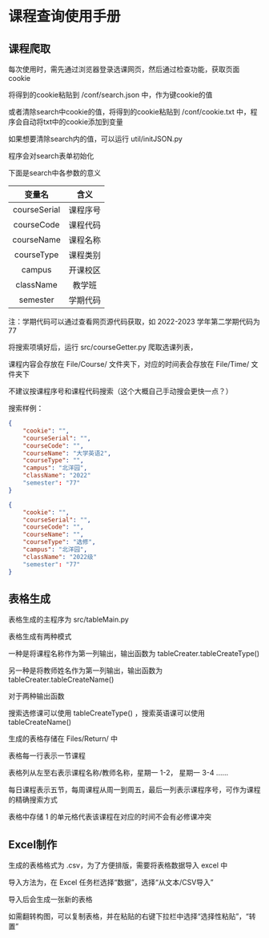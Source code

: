 # 课程查询使用手册



## 课程爬取

每次使用时，需先通过浏览器登录选课网页，然后通过检查功能，获取页面cookie

将得到的cookie粘贴到 /conf/search.json 中，作为键cookie的值

或者清除search中cookie的值，将得到的cookie粘贴到 /conf/cookie.txt 中，程序会自动将txt中的cookie添加到变量

如果想要清除search内的值，可以运行 util/initJSON.py

程序会对search表单初始化

下面是search中各参数的意义

|    变量名    |   含义   |
| :----------: | :------: |
| courseSerial | 课程序号 |
|  courseCode  | 课程代码 |
|  courseName  | 课程名称 |
|  courseType  | 课程类别 |
|    campus    | 开课校区 |
|  className  |  教学班  |
|   semester   | 学期代码 |

注：学期代码可以通过查看网页源代码获取，如 2022-2023 学年第二学期代码为 77

将搜索项填好后，运行 src/courseGetter.py 爬取选课列表，

课程内容会存放在 File/Course/ 文件夹下，对应的时间表会存放在 File/Time/ 文件夹下

不建议按课程序号和课程代码搜索（这个大概自己手动搜会更快一点？）

搜索样例：

```json
{
    "cookie": "",
    "courseSerial": "",
    "courseCode": "",
    "courseName": "大学英语2",
    "courseType": "",
    "campus": "北洋园",
    "className": "2022"
    "semester": "77"
}
```

```json
{
    "cookie": "",
    "courseSerial": "",
    "courseCode": "",
    "courseName": "",
    "courseType": "选修",
    "campus": "北洋园",
    "className": "2022级"
    "semester": "77"
}
```



## 表格生成

表格生成的主程序为 src/tableMain.py


表格生成有两种模式

一种是将课程名称作为第一列输出，输出函数为  tableCreater.tableCreateType()

另一种是将教师姓名作为第一列输出，输出函数为  tableCreater.tableCreateName()

对于两种输出函数

搜索选修课可以使用 tableCreateType() ，搜索英语课可以使用 tableCreateName()

生成的表格存储在 Files/Return/ 中


表格每一行表示一节课程

表格列从左至右表示课程名称/教师名称，星期一 1-2， 星期一 3-4 ......

每日课程表示五节，每周课程从周一到周五，最后一列表示课程序号，可作为课程的精确搜索方式

表格中存储 1 的单元格代表该课程在对应的时间不会有必修课冲突



## Excel制作

生成的表格格式为 .csv，为了方便排版，需要将表格数据导入 excel 中

导入方法为，在 Excel 任务栏选择“数据”，选择“从文本/CSV导入”

导入后会生成一张新的表格

如需翻转构图，可以复制表格，并在粘贴的右键下拉栏中选择“选择性粘贴”，“转置”
